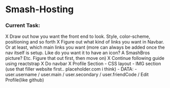 # Smash-Hosting

### Current Task:
X Draw out how you want the front end to look.  Style, color-scheme, positioning and so forth
X Figure out what kind of links you want in Navbar.  Or at least, which main links you want (more can always be added once the nav itself is setup.  Like do you want it to have an icon? A SmashBros picture?  Etc.  Figure that out first, then move on)
X Continue following guide using reactstrap
X Do navbar
X Profile Section
	- CSS layout
	- IMG section (use that filler website first.. placeholder.com i think)
	- DATA:
		- user.username / user.main / user.secondary / user.friendCode / Edit Profile(like github)